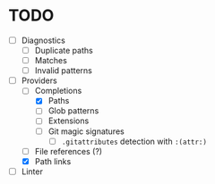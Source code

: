 # TODO

- [ ] Diagnostics
  - [ ] Duplicate paths
  - [ ] Matches
  - [ ] Invalid patterns
- [ ] Providers
  - [ ] Completions
    - [x] Paths
    - [ ] Glob patterns
    - [ ] Extensions
    - [ ] Git magic signatures
      - [ ] `.gitattributes` detection with `:(attr:)`
  - [ ] File references (?)
  - [x] Path links
- [ ] Linter
